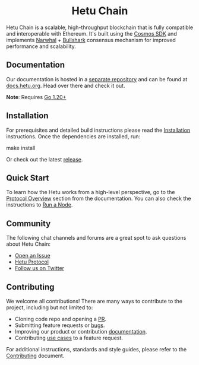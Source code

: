 <!--
parent:
  order: false
-->

<div align="center">
  <h1> Hetu Chain </h1>
</div>

Hetu Chain is a scalable, high-throughput blockchain that is fully compatible and interoperable with Ethereum.
It's built using the [Cosmos SDK](https://github.com/cosmos/cosmos-sdk/) and implements
[Narwhal](https://github.com/MystenLabs/narwhal) + [Bullshark](https://github.com/MystenLabs/sui/tree/main/consensus/bullshark) consensus mechanism
for improved performance and scalability.

## Documentation

Our documentation is hosted in a [separate repository](https://github.com/hetu-project/docs) and can be found at [docs.hetu.org](https://docs.hetu.org).
Head over there and check it out.

**Note**: Requires [Go 1.20+](https://golang.org/dl/)

## Installation

For prerequisites and detailed build instructions
please read the [Installation](https://docs.hetu.org/protocol/hetu-cli) instructions.
Once the dependencies are installed, run:


make install

Or check out the latest [release](https://github.com/hetu-project/hetu-hub/releases).

## Quick Start

To learn how the Hetu works from a high-level perspective,
go to the [Protocol Overview](https://docs.hetu.org/protocol) section from the documentation.
You can also check the instructions to [Run a Node](https://docs.hetu.org/protocol/hetu-cli#run-a-hetu-node).

## Community

The following chat channels and forums are a great spot to ask questions about Hetu Chain:

- [Open an Issue](https://github.com/hetu-project/hetu-hub/issues)
- [Hetu Protocol](https://github.com/hetu-project#hetu-key-research)
- [Follow us on Twitter](https://x.com/hetu_protocol)

## Contributing

We welcome all contributions! There are many ways to contribute to the project, including but not limited to:

- Cloning code repo and opening a [PR](https://github.com/hetu-project/hetu-hub/pulls).
- Submitting feature requests or [bugs](https://github.com/hetu-project/hetu-hub/issues).
- Improving our product or contribution [documentation](./docs/).
- Contributing [use cases](./demos/) to a feature request.

For additional instructions, standards and style guides, please refer to the [Contributing](./CONTRIBUTING.md) document.
